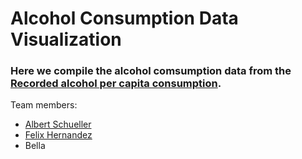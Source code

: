 # Alcohol Consumption Data Visualization

### Here we compile the alcohol comsumption data from the [Recorded alcohol per capita consumption](https://apps.who.int/gho/data/node.main.A1039?lang=en).
Team members:

* [Albert Schueller](Albert)
* [Felix Hernandez](Felix)
* Bella
